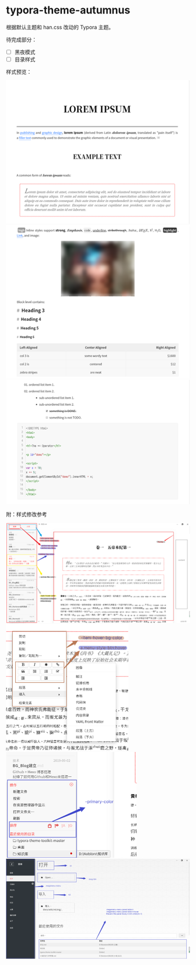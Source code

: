 # typora-theme-autumnus

根据默认主题和 han.css 改动的 Typora 主题。

待完成部分：

- [ ] 黑夜模式
- [ ] 目录样式

样式预览：

![预览1](https://raw.githubusercontent.com/Soanguy/imgbak/master/img/20200805032547.png)
![预览2](https://raw.githubusercontent.com/Soanguy/imgbak/master/img/20200805032605.png)
![预览3](https://raw.githubusercontent.com/Soanguy/imgbak/master/img/20200805032648.png)



附：样式修改参考

<img src="typora-theme-toolkit/Snipaste_2020-08-12_14-26-49.png" style="zoom:60%;" />

<img src="typora-theme-toolkit/Snipaste_2020-08-12_14-30-45.png" style="zoom:60%;" />

<img src="typora-theme-toolkit/Snipaste_2020-08-12_14-32-56.png" style="zoom:60%;" />

<img src="typora-theme-toolkit/Snipaste_2020-08-12_14-38-01.png" style="zoom:60%;" />